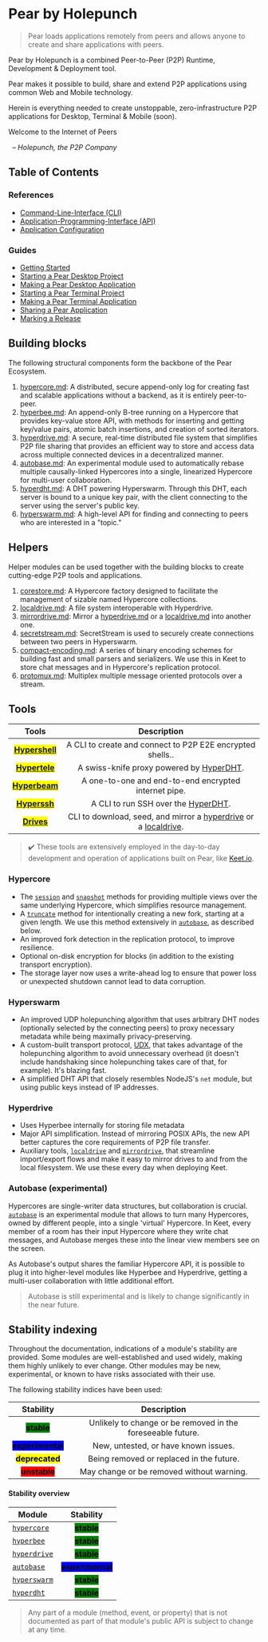 # Pear by Holepunch

> Pear loads applications remotely from peers and allows anyone to create and share applications with peers.

Pear by Holepunch is a combined Peer-to-Peer (P2P) Runtime, Development & Deployment tool.

Pear makes it possible to build, share and extend P2P applications using common Web and Mobile technology.

Herein is everything needed to create unstoppable, zero-infrastructure P2P applications for Desktop, Terminal & Mobile (soon).

Welcome to the Internet of Peers

&nbsp; _– Holepunch, the P2P Company_

## Table of Contents

### References

* [Command-Line-Interface (CLI)](./reference/cli.md)
* [Application-Programming-Interface (API)](./reference/api.md)
* [Application Configuration](./reference/configuration.md)

### Guides

* [Getting Started](./guide/getting-started.md)
* [Starting a Pear Desktop Project](./guide/starting-a-pear-desktop-project.md)
* [Making a Pear Desktop Application](./guide/making-a-pear-desktop-app.md)
* [Starting a Pear Terminal Project](./guide/starting-a-pear-terminal-project.md)
* [Making a Pear Terminal Application](./guide/making-a-pear-terminal-app.md)
* [Sharing a Pear Application](./guide/sharing-a-pear-app.md)
* [Marking a Release](./guide/releasing-a-pear-app.md)

## Building blocks

The following structural components form the backbone of the Pear Ecosystem.

1. [hypercore.md](./building-blocks/hypercore.md): A distributed, secure append-only log for creating fast and scalable applications without a backend, as it is entirely peer-to-peer.
2. [hyperbee.md](./building-blocks/hyperbee.md): An append-only B-tree running on a Hypercore that provides key-value store API, with methods for inserting and getting key/value pairs, atomic batch insertions, and creation of sorted iterators.
3. [hyperdrive.md](./building-blocks/hyperdrive.md): A secure, real-time distributed file system that simplifies P2P file sharing that provides an efficient way to store and access data across multiple connected devices in a decentralized manner.
4. [autobase.md](./building-blocks/autobase.md): An experimental module used to automatically rebase multiple causally-linked Hypercores into a single, linearized Hypercore for multi-user collaboration.
5. [hyperdht.md](./building-blocks/hyperdht.md): A DHT powering Hyperswarm. Through this DHT, each server is bound to a unique key pair, with the client connecting to the server using the server's public key.
6. [hyperswarm.md](./building-blocks/hyperswarm.md): A high-level API for finding and connecting to peers who are interested in a "topic."

## Helpers

Helper modules can be used together with the building blocks to create cutting-edge P2P tools and applications.

1. [corestore.md](./helpers/corestore.md): A Hypercore factory designed to facilitate the management of sizable named Hypercore collections.
2. [localdrive.md](./helpers/localdrive.md): A file system interoperable with Hyperdrive.
3. [mirrordrive.md](./helpers/mirrordrive.md): Mirror a [hyperdrive.md](./building-blocks/hyperdrive.md) or a [localdrive.md](./helpers/localdrive.md) into another one.
4. [secretstream.md](./helpers/secretstream.md): SecretStream is used to securely create connections between two peers in Hyperswarm.
5. [compact-encoding.md](./helpers/compact-encoding.md): A series of binary encoding schemes for building fast and small parsers and serializers. We use this in Keet to store chat messages and in Hypercore's replication protocol.
6. [protomux.md](./helpers/protomux.md): Multiplex multiple message oriented protocols over a stream.

## Tools

|                           Tools                           |                         Description                         |
| :----------------------------------------------------------: | :---------------------------------------------------------: |
|    <mark>**[Hypershell](./tools/hypershell)**</mark>   | A CLI to create and connect to P2P E2E encrypted shells.. |
| <mark>**[Hypertele](./tools/hypertele)**</mark> | A swiss-knife proxy powered by [HyperDHT](./building-blocks/hyperdht).            |
| <mark>**[Hyperbeam](./tools/hyperbeam)**</mark> | A one-to-one and end-to-end encrypted internet pipe.          |
|    <mark>**[Hyperssh](./tools/hyperssh)**</mark>   | A CLI to run SSH over the [HyperDHT](./building-blocks/hyperdht).          |
|    <mark>**[Drives](./tools/drives)**</mark>   | CLI to download, seed, and mirror a [hyperdrive](./building-blocks/hyperdrive) or a [localdrive](./helpers/localdrive).          |

> ✔️ These tools are extensively employed in the day-to-day development and operation of applications built on Pear, like [Keet.io](https://keet.io/).


### Hypercore

* The [`session`](./building-blocks/hypercore.md#core.session-options) and [`snapshot`](./building-blocks/hypercore.md#core.snapshot-options) methods for providing multiple views over the same underlying Hypercore, which simplifies resource management.
* A [`truncate`](./building-blocks/hypercore.md#await-core.truncate-newlength-forkid) method for intentionally creating a new fork, starting at a given length. We use this method extensively in [`autobase`](./building-blocks/autobase.md), as described below.
* An improved fork detection in the replication protocol, to improve resilience.
* Optional on-disk encryption for blocks (in addition to the existing transport encryption).
* The storage layer now uses a write-ahead log to ensure that power loss or unexpected shutdown cannot lead to data corruption.

### Hyperswarm

* An improved UDP holepunching algorithm that uses arbitrary DHT nodes (optionally selected by the connecting peers) to proxy necessary metadata while being maximally privacy-preserving.
* A custom-built transport protocol, [UDX](https://github.com/hyperswarm/libudx), that takes advantage of the holepunching algorithm to avoid unnecessary overhead (it doesn't include handshaking since holepunching takes care of that, for example). It's blazing fast.
* A simplified DHT API that closely resembles NodeJS's `net` module, but using public keys instead of IP addresses.

### Hyperdrive

* Uses Hyperbee internally for storing file metadata
* Major API simplification. Instead of mirroring POSIX APIs, the new API better captures the core requirements of P2P file transfer.
* Auxiliary tools, [`localdrive`](./helpers/localdrive.md) and [`mirrordrive`](./helpers/mirrordrive.md), that streamline import/export flows and make it easy to mirror drives to and from the local filesystem. We use these every day when deploying Keet.

### Autobase (experimental)

Hypercores are single-writer data structures, but collaboration is crucial. [`autobase`](./building-blocks/autobase.md "mention") is an experimental module that allows to turn many Hypercores, owned by different people, into a single 'virtual' Hypercore. In Keet, every member of a room has their input Hypercore where they write chat messages, and Autobase merges these into the linear view members see on the screen.

As Autobase's output shares the familiar Hypercore API, it is possible to plug it into higher-level modules like Hyperbee and Hyperdrive, getting a multi-user collaboration with little additional effort.

> Autobase is still experimental and is likely to change significantly in the near future.

## Stability indexing

Throughout the documentation, indications of a module's stability are provided. Some modules are well-established and used widely, making them highly unlikely to ever change. Other modules may be new, experimental, or known to have risks associated with their use.

The following stability indices have been used:

|                           Stability                          |                         Description                         |
| :----------------------------------------------------------: | :---------------------------------------------------------: |
|    <mark style="background-color:green;">**stable**</mark>   | Unlikely to change or be removed in the foreseeable future. |
| <mark style="background-color:blue;">**experimental**</mark> |             New, untested, or have known issues.            |
| <mark style="background-color:yellow;">**deprecated**</mark> |           Being removed or replaced in the future.          |
|    <mark style="background-color:red;">**unstable**</mark>   |          May change or be removed without warning.          |

#### Stability overview

| Module                                                   |                           Stability                          |
| -------------------------------------------------------- | :----------------------------------------------------------: |
| [`hypercore`](./building-blocks/hypercore.md)   |    <mark style="background-color:green;">**stable**</mark>   |
| [`hyperbee`](./building-blocks/hyperbee.md)     |    <mark style="background-color:green;">**stable**</mark>   |
| [`hyperdrive`](./building-blocks/hyperdrive.md) |    <mark style="background-color:green;">**stable**</mark>   |
| [`autobase`](./building-blocks/autobase.md)     | <mark style="background-color:blue;">**experimental**</mark> |
| [`hyperswarm`](./building-blocks/hyperswarm.md) |    <mark style="background-color:green;">**stable**</mark>   |
| [`hyperdht`](./building-blocks/hyperdht.md)     |    <mark style="background-color:green;">**stable**</mark>   |


 > Any part of a module (method, event, or property) that is not documented as part of that module's public API is subject to change at any time.
